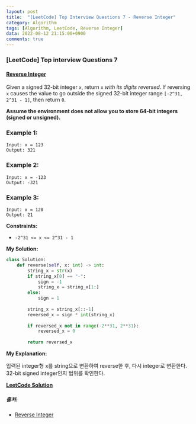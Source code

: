 ```yaml
---
layout: post
title:  "[LeetCode] Top Interview Questions 7 - Reverse Integer"
category: Algorithm
tags: [Algorithm, LeetCode, Reverse Integer]
data: 2022-08-12 21:15:00+0900
comments: true  
---
```


### [LeetCode] Top interview Questions 7
#### [Reverse Integer](https://leetcode.com/problems/reverse-integer/)


Given a signed 32-bit integer `x`, return `x` *with its digits reversed*. If reversing `x` causes the value to go outside the signed 32-bit integer range `[-2^31, 2^31 - 1]`, then return `0`.

**Assume the environment does not allow you to store 64-bit integers (signed or unsigned).**

### **Example 1:**
```
Input: x = 123
Output: 321
```

### **Example 2:**
```
Input: x = -123
Output: -321
```

### **Example 3:**
```
Input: x = 120
Output: 21
```

**Constraints:**

- `-2^31 <= x <= 2^31 - 1`


**My Solution:**
``` python
class Solution:
    def reverse(self, x: int) -> int:
        string_x = str(x)
        if string_x[0] == "-":
            sign = -1
            string_x = string_x[1:]
        else:
            sign = 1
    
        string_x = string_x[::-1]
        reversed_x = sign * int(string_x)
        
        if reversed_x not in range(-2**31, 2**31):
            reversed_x = 0
        
        return reversed_x                
```

**My Explanation:**

입력된 integer형 x를 string으로 변환하여 reverse한 후, 다시 integer로 변환한다. 32-bit signed integer인지 범위를 확인한다.

[**LeetCode Solution**](https://leetcode.com/problems/reverse-integer/solution/)

##### 출처:
- [Reverse Integer](https://leetcode.com/problems/reverse-integer/)
